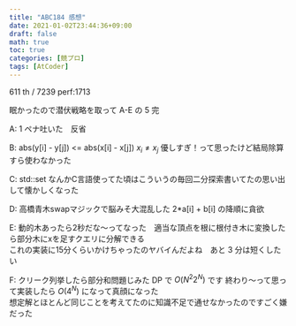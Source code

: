 ```yaml
---
title: "ABC184 感想"
date: 2021-01-02T23:44:36+09:00
draft: false
math: true
toc: true
categories: [競プロ]
tags: [AtCoder]
---
```


611 th / 7239 perf:1713

眠かったので潜伏戦略を取って A-E の 5 完

A: 1 ペナ吐いた　反省

B: abs(y[i] - y[j]) <= abs(x[i] - x[j]) $x_i \neq x_j$ 優しすぎ！って思ったけど結局除算すら使わなかった

C: std::set なんかC言語使ってた頃はこういうの毎回二分探索書いてたの思い出して懐かしくなった

D: 高橋青木swapマジックで脳みそ大混乱した 2*a[i] + b[i] の降順に貪欲

E: 動的木あったら2秒だな〜ってなった　適当な頂点を根に根付き木に変換したら部分木にxを足すクエリに分解できる\
これの実装に15分くらいかけちゃったのヤバイんだよね　あと 3 分は短くしたい

F: クリーク列挙したら部分和問題じみた DP で $O(N^2 2^N)$ です 終わり〜って思って実装したら $O(4^N)$ になって真顔になった\
想定解とほとんど同じことを考えてたのに知識不足で通せなかったのですごく嫌だった
